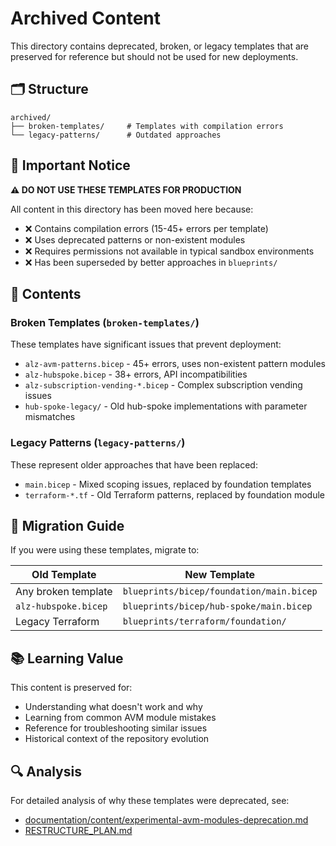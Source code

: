 # Archived Content

This directory contains deprecated, broken, or legacy templates that are preserved for reference but should not be used for new deployments.

## 🗂️ Structure

```
archived/
├── broken-templates/     # Templates with compilation errors
└── legacy-patterns/      # Outdated approaches
```

## 🚨 Important Notice

**⚠️ DO NOT USE THESE TEMPLATES FOR PRODUCTION**

All content in this directory has been moved here because:

- ❌ Contains compilation errors (15-45+ errors per template)
- ❌ Uses deprecated patterns or non-existent modules
- ❌ Requires permissions not available in typical sandbox environments
- ❌ Has been superseded by better approaches in `blueprints/`

## 📂 Contents

### Broken Templates (`broken-templates/`)

These templates have significant issues that prevent deployment:

- `alz-avm-patterns.bicep` - 45+ errors, uses non-existent pattern modules
- `alz-hubspoke.bicep` - 38+ errors, API incompatibilities
- `alz-subscription-vending-*.bicep` - Complex subscription vending issues
- `hub-spoke-legacy/` - Old hub-spoke implementations with parameter mismatches

### Legacy Patterns (`legacy-patterns/`)

These represent older approaches that have been replaced:

- `main.bicep` - Mixed scoping issues, replaced by foundation templates
- `terraform-*.tf` - Old Terraform patterns, replaced by foundation module

## 🔄 Migration Guide

If you were using these templates, migrate to:

| Old Template         | New Template                             |
| -------------------- | ---------------------------------------- |
| Any broken template  | `blueprints/bicep/foundation/main.bicep` |
| `alz-hubspoke.bicep` | `blueprints/bicep/hub-spoke/main.bicep`  |
| Legacy Terraform     | `blueprints/terraform/foundation/`       |

## 📚 Learning Value

This content is preserved for:

- Understanding what doesn't work and why
- Learning from common AVM module mistakes
- Reference for troubleshooting similar issues
- Historical context of the repository evolution

## 🔍 Analysis

For detailed analysis of why these templates were deprecated, see:

- [documentation/content/experimental-avm-modules-deprecation.md](../documentation/content/experimental-avm-modules-deprecation.md)
- [RESTRUCTURE_PLAN.md](../RESTRUCTURE_PLAN.md)
